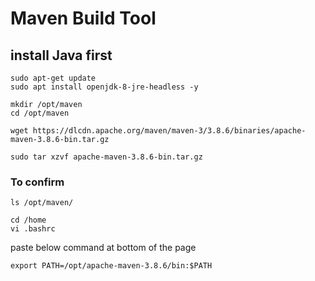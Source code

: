 # Maven Build Tool

## install Java first

```
sudo apt-get update   
sudo apt install openjdk-8-jre-headless -y
```
```
mkdir /opt/maven
cd /opt/maven
```
```
wget https://dlcdn.apache.org/maven/maven-3/3.8.6/binaries/apache-maven-3.8.6-bin.tar.gz
```
```
sudo tar xzvf apache-maven-3.8.6-bin.tar.gz
```

### To confirm
```
ls /opt/maven/
```
```
cd /home
vi .bashrc
```
paste below command at bottom of the page
```
export PATH=/opt/apache-maven-3.8.6/bin:$PATH 
```

